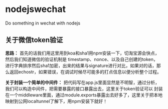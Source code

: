 # nodejswechat
Do something in wechat with nodejs


## 关于微信token验证
**思路：** 首先的话我们用这里用到koa和sha1用npm安装一下，切淘宝源会快点，然后我们知道微信的验证机制是 timestamp、nonce、以及自己创建的token，
进行字典排序然后sha1加密，出来的结果与signature进行对比，如果对的话，那么返回echostr，如果错误，在调试时候尽可能多的打点信息以便分析整个过程。

**关于封装一个简单的中间件：** 把代码写在app.js里面显然是不明智，通过分析，我们可以构造中间件，把需要暴露的接口暴露出去，这里关于token验证可以
封装在一个middleware里面，通过module.exports暴露出去好多了，这里关于把本地映射到公网localtunnel了解下，用npm安装下就好！